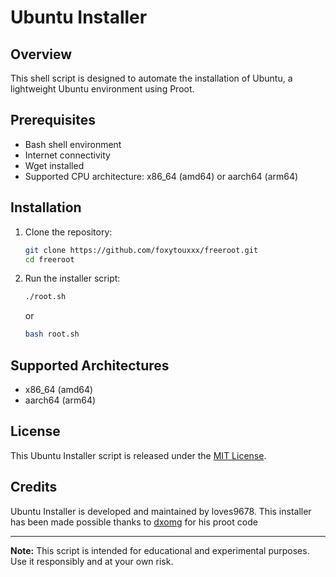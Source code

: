 # Ubuntu Installer

## Overview

This shell script is designed to automate the installation of Ubuntu, a lightweight Ubuntu environment using Proot.

## Prerequisites

- Bash shell environment
- Internet connectivity
- Wget installed
- Supported CPU architecture: x86_64 (amd64) or aarch64 (arm64)

## Installation

1. Clone the repository:

    ```sh
    git clone https://github.com/foxytouxxx/freeroot.git
    cd freeroot
    ```

2. Run the installer script:

    ```sh
    ./root.sh
    ```
    or
    ```sh
    bash root.sh
    ```

## Supported Architectures

- x86_64 (amd64)
- aarch64 (arm64)

## License

This Ubuntu Installer script is released under the [MIT License](LICENSE).

## Credits

Ubuntu Installer is developed and maintained by loves9678.
This installer has been made possible thanks to [dxomg](https://github.com/love9678/kinV1.0) for his proot code

---

**Note:** This script is intended for educational and experimental purposes. Use it responsibly and at your own risk.
